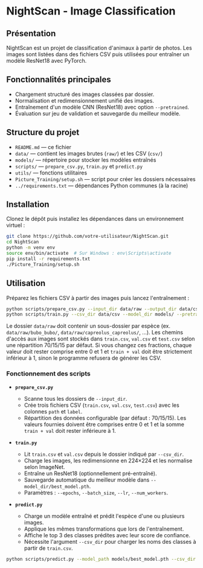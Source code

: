 # NightScan - Image Classification

## Présentation
NightScan est un projet de classification d'animaux à partir de photos. Les images sont listées dans des fichiers CSV puis utilisées pour entraîner un modèle ResNet18 avec PyTorch.

## Fonctionnalités principales
- Chargement structuré des images classées par dossier.
- Normalisation et redimensionnement unifié des images.
- Entraînement d'un modèle CNN (ResNet18) avec option `--pretrained`.
- Évaluation sur jeu de validation et sauvegarde du meilleur modèle.

## Structure du projet
- `README.md` — ce fichier
- `data/` — contient les images brutes (`raw/`) et les CSV (`csv/`)
- `models/` — répertoire pour stocker les modèles entraînés
- `scripts/` — `prepare_csv.py`, `train.py` et `predict.py`
- `utils/` — fonctions utilitaires
- `Picture_Training/setup.sh` — script pour créer les dossiers nécessaires
- `../requirements.txt` — dépendances Python communes (à la racine)

## Installation
Clonez le dépôt puis installez les dépendances dans un environnement virtuel :

```bash
git clone https://github.com/votre-utilisateur/NightScan.git
cd NightScan
python -m venv env
source env/bin/activate  # Sur Windows : env\Scripts\activate
pip install -r requirements.txt
./Picture_Training/setup.sh
```

## Utilisation
Préparez les fichiers CSV à partir des images puis lancez l'entraînement :

```bash
python scripts/prepare_csv.py --input_dir data/raw --output_dir data/csv
python scripts/train.py --csv_dir data/csv --model_dir models/ --pretrained
```

Le dossier `data/raw` doit contenir un sous-dossier par espèce (ex. `data/raw/bubo_bubo/`, `data/raw/capreolus_capreolus/`, ...). Les chemins d'accès aux images sont stockés dans `train.csv`, `val.csv` et `test.csv` selon une répartition 70/15/15 par défaut. Si vous changez ces fractions, chaque valeur doit rester comprise entre 0 et 1 et `train + val` doit être strictement inférieur à 1, sinon le programme refusera de générer les CSV.

### Fonctionnement des scripts

- **`prepare_csv.py`**
  - Scanne tous les dossiers de `--input_dir`.
  - Crée trois fichiers CSV (`train.csv`, `val.csv`, `test.csv`) avec les colonnes `path` et `label`.
  - Répartition des données configurable (par défaut : 70/15/15). Les valeurs fournies doivent être comprises entre 0 et 1 et la somme `train + val` doit rester inférieure à 1.

- **`train.py`**
  - Lit `train.csv` et `val.csv` depuis le dossier indiqué par `--csv_dir`.
  - Charge les images, les redimensionne en 224×224 et les normalise selon ImageNet.
  - Entraîne un ResNet18 (optionnellement pré-entraîné).
  - Sauvegarde automatique du meilleur modèle dans `--model_dir/best_model.pth`.
  - Paramètres : `--epochs`, `--batch_size`, `--lr`, `--num_workers`.

- **`predict.py`**
  - Charge un modèle entraîné et prédit l'espèce d'une ou plusieurs images.
  - Applique les mêmes transformations que lors de l'entraînement.
  - Affiche le top 3 des classes prédites avec leur score de confiance.
  - Nécessite l'argument `--csv_dir` pour charger les noms des classes à partir de `train.csv`.

```bash
python scripts/predict.py --model_path models/best_model.pth --csv_dir data/csv image.jpg
```
